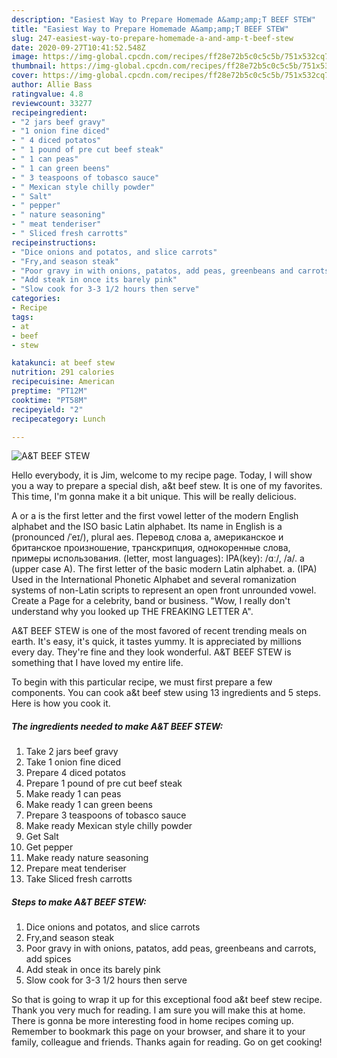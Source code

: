 ```yaml
---
description: "Easiest Way to Prepare Homemade A&amp;amp;T BEEF STEW"
title: "Easiest Way to Prepare Homemade A&amp;amp;T BEEF STEW"
slug: 247-easiest-way-to-prepare-homemade-a-and-amp-t-beef-stew
date: 2020-09-27T10:41:52.548Z
image: https://img-global.cpcdn.com/recipes/ff28e72b5c0c5c5b/751x532cq70/at-beef-stew-recipe-main-photo.jpg
thumbnail: https://img-global.cpcdn.com/recipes/ff28e72b5c0c5c5b/751x532cq70/at-beef-stew-recipe-main-photo.jpg
cover: https://img-global.cpcdn.com/recipes/ff28e72b5c0c5c5b/751x532cq70/at-beef-stew-recipe-main-photo.jpg
author: Allie Bass
ratingvalue: 4.8
reviewcount: 33277
recipeingredient:
- "2 jars beef gravy"
- "1 onion fine diced"
- " 4 diced potatos"
- " 1 pound of pre cut beef steak"
- " 1 can peas"
- " 1 can green beens"
- " 3 teaspoons of tobasco sauce"
- " Mexican style chilly powder"
- " Salt"
- " pepper"
- " nature seasoning"
- " meat tenderiser"
- " Sliced fresh carrotts"
recipeinstructions:
- "Dice onions and potatos, and slice carrots"
- "Fry,and season steak"
- "Poor gravy in with onions, patatos, add peas, greenbeans and carrots, add spices"
- "Add steak in once its barely pink"
- "Slow cook for 3-3 1/2 hours then serve"
categories:
- Recipe
tags:
- at
- beef
- stew

katakunci: at beef stew 
nutrition: 291 calories
recipecuisine: American
preptime: "PT12M"
cooktime: "PT58M"
recipeyield: "2"
recipecategory: Lunch

---
```



![A&amp;T BEEF STEW](https://img-global.cpcdn.com/recipes/ff28e72b5c0c5c5b/751x532cq70/at-beef-stew-recipe-main-photo.jpg)

Hello everybody, it is Jim, welcome to my recipe page. Today, I will show you a way to prepare a special dish, a&amp;t beef stew. It is one of my favorites. This time, I'm gonna make it a bit unique. This will be really delicious.

A or a is the first letter and the first vowel letter of the modern English alphabet and the ISO basic Latin alphabet. Its name in English is a (pronounced /ˈeɪ/), plural aes. Перевод слова a, американское и британское произношение, транскрипция, однокоренные слова, примеры использования. (letter, most languages): IPA(key): /ɑː/, /a/. a (upper case A). The first letter of the basic modern Latin alphabet. a. (IPA) Used in the International Phonetic Alphabet and several romanization systems of non-Latin scripts to represent an open front unrounded vowel. Create a Page for a celebrity, band or business. &#34;Wow, I really don&#39;t understand why you looked up THE FREAKING LETTER A&#34;.

A&amp;T BEEF STEW is one of the most favored of recent trending meals on earth. It's easy, it's quick, it tastes yummy. It is appreciated by millions every day. They're fine and they look wonderful. A&amp;T BEEF STEW is something that I have loved my entire life.


To begin with this particular recipe, we must first prepare a few components. You can cook a&amp;t beef stew using 13 ingredients and 5 steps. Here is how you cook it.

<!--inarticleads1-->

##### The ingredients needed to make A&amp;T BEEF STEW:

1. Take 2 jars beef gravy
1. Take 1 onion fine diced
1. Prepare  4 diced potatos
1. Prepare  1 pound of pre cut beef steak
1. Make ready  1 can peas
1. Make ready  1 can green beens
1. Prepare  3 teaspoons of tobasco sauce
1. Make ready  Mexican style chilly powder
1. Get  Salt
1. Get  pepper
1. Make ready  nature seasoning
1. Prepare  meat tenderiser
1. Take  Sliced fresh carrotts




<!--inarticleads2-->

##### Steps to make A&amp;T BEEF STEW:

1. Dice onions and potatos, and slice carrots
1. Fry,and season steak
1. Poor gravy in with onions, patatos, add peas, greenbeans and carrots, add spices
1. Add steak in once its barely pink
1. Slow cook for 3-3 1/2 hours then serve




So that is going to wrap it up for this exceptional food a&amp;t beef stew recipe. Thank you very much for reading. I am sure you will make this at home. There is gonna be more interesting food in home recipes coming up. Remember to bookmark this page on your browser, and share it to your family, colleague and friends. Thanks again for reading. Go on get cooking!
